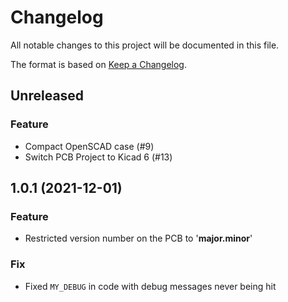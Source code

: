 # Changelog
All notable changes to this project will be documented in this file.

The format is based on [Keep a Changelog](https://keepachangelog.com/en/1.0.0/).

## Unreleased

### Feature

- Compact OpenSCAD case (#9)
- Switch PCB Project to Kicad 6 (#13)

## 1.0.1 (2021-12-01)

### Feature

- Restricted version number on the PCB to '**major.minor**'

### Fix

- Fixed `MY_DEBUG` in code with debug messages never being hit

